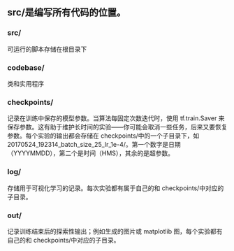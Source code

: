 ## src/是编写所有代码的位置。
### src/
可运行的脚本存储在根目录下
### codebase/ 
类和实用程序
### checkpoints/
记录在训练中保存的模型参数。当算法每固定次数迭代时，使用 tf.train.Saver 来保存参数。这有助于维护长时间的实验——你可能会取消一些任务，后来又要恢复参数。每个实验的输出都会存储在 checkpoints/中的一个子目录下，如 20170524_192314_batch_size_25_lr_1e-4/。第一个数字是日期（YYYYMMDD），第二个是时间（HMS），其余的是超参数。
### log/
存储用于可视化学习的记录。每次实验都有属于自己的和 checkpoints/中对应的子目录。
### out/
记录训练结束后的探索性输出；例如生成的图片或 matplotlib 图，每个实验都有自己的和 checkpoints/中对应的子目录。

